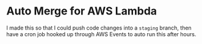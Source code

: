 # Auto Merge for AWS Lambda
I made this so that I could push code changes into a `staging` branch, then have a 
cron job hooked up through AWS Events to auto run this after hours.